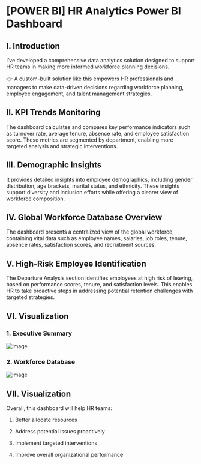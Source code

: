 # [POWER BI] HR Analytics Power BI Dashboard
## I. Introduction
I’ve developed a comprehensive data analytics solution designed to support HR teams in making more informed workforce planning decisions.

👉 A custom-built solution like this empowers HR professionals and managers to make data-driven decisions regarding workforce planning, employee engagement, and talent management strategies.

## II. KPI Trends Monitoring
The dashboard calculates and compares key performance indicators such as turnover rate, average tenure, absence rate, and employee satisfaction score.
These metrics are segmented by department, enabling more targeted analysis and strategic interventions.

## III. Demographic Insights
It provides detailed insights into employee demographics, including gender distribution, age brackets, marital status, and ethnicity.
These insights support diversity and inclusion efforts while offering a clearer view of workforce composition.

## IV. Global Workforce Database Overview
The dashboard presents a centralized view of the global workforce, containing vital data such as employee names, salaries, job roles, tenure, absence rates, satisfaction scores, and recruitment sources.

## V. High-Risk Employee Identification
The Departure Analysis section identifies employees at high risk of leaving, based on performance scores, tenure, and satisfaction levels.
This enables HR to take proactive steps in addressing potential retention challenges with targeted strategies.

## VI. Visualization
### 1. Executive Summary

![image](https://github.com/user-attachments/assets/6969d949-ebf2-4891-9d29-c7eece957651)

### 2. Workforce Database

![image](https://github.com/user-attachments/assets/87e4a4a3-410f-48a2-a8a8-c38eb0b4b7bf)

## VII. Visualization
Overall, this dashboard will help HR teams:
1) Better allocate resources

2) Address potential issues proactively

3) Implement targeted interventions

4) Improve overall organizational performance
